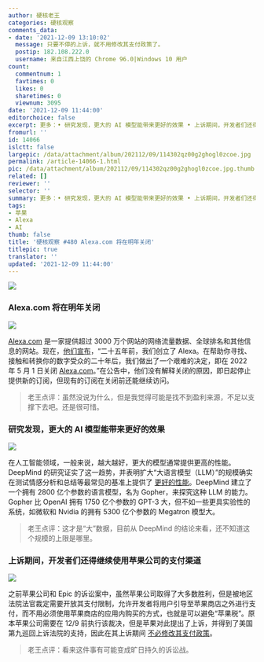 ```yaml
---
author: 硬核老王
categories: 硬核观察
comments_data:
- date: '2021-12-09 13:10:02'
  message: 只要不停的上诉，就不用修改其支付政策了。
  postip: 182.108.222.0
  username: 来自江西上饶的 Chrome 96.0|Windows 10 用户
count:
  commentnum: 1
  favtimes: 0
  likes: 0
  sharetimes: 0
  viewnum: 3095
date: '2021-12-09 11:44:00'
editorchoice: false
excerpt: 更多：• 研究发现，更大的 AI 模型能带来更好的效果 • 上诉期间，开发者们还得继续使用苹果公司的支付渠道
fromurl: ''
id: 14066
islctt: false
largepic: /data/attachment/album/202112/09/114302qz00g2ghogl0zcoe.jpg
permalink: /article-14066-1.html
pic: /data/attachment/album/202112/09/114302qz00g2ghogl0zcoe.jpg.thumb.jpg
related: []
reviewer: ''
selector: ''
summary: 更多：• 研究发现，更大的 AI 模型能带来更好的效果 • 上诉期间，开发者们还得继续使用苹果公司的支付渠道
tags:
- 苹果
- Alexa
- AI
thumb: false
title: '硬核观察 #480 Alexa.com 将在明年关闭'
titlepic: true
translator: ''
updated: '2021-12-09 11:44:00'
---
```


![](/data/attachment/album/202112/09/114302qz00g2ghogl0zcoe.jpg)


### Alexa.com 将在明年关闭


![](/data/attachment/album/202112/09/114310kbbnmv4rzdwfrsbm.jpg)


[Alexa.com](http://alexa.com/) 是一家提供超过 3000 万个网站的网络流量数据、全球排名和其他信息的网站。现在，[他们宣布](https://support.alexa.com/hc/en-us/articles/4410503838999)，“二十五年前，我们创立了 Alexa。在帮助你寻找、接触和转换你的数字受众的二十年后，我们做出了一个艰难的决定，即在 2022 年 5 月 1 日关闭 [Alexa.com](http://alexa.com/)。”在公告中，他们没有解释关闭的原因，即日起停止提供新的订阅，但现有的订阅在关闭前还能继续访问。



> 
> 老王点评：虽然没说为什么，但是我觉得可能是找不到盈利来源，不足以支撑下去吧。还是很可惜。
> 
> 
> 


### 研究发现，更大的 AI 模型能带来更好的效果


![](/data/attachment/album/202112/09/114332cc2w5rrzg1wg4t4c.jpg)


在人工智能领域，一般来说，越大越好，更大的模型通常提供更高的性能。DeepMind 的研究证实了这一趋势，并表明扩大“大语言模型（LLM）”的规模确实在测试情感分析和总结等最常见的基准上提供了 [更好的性能](https://www.theverge.com/2021/12/8/22822199/large-language-models-ai-deepmind-scaling-gopher)。DeepMind 建立了一个拥有 2800 亿个参数的语言模型，名为 Gopher，来探究这种 LLM 的能力。Gopher 比 OpenAI 拥有 1750 亿个参数的 GPT-3 大，但不如一些更具实验性的系统，如微软和 Nvidia 的拥有 5300 亿个参数的 Megatron 模型大。



> 
> 老王点评：这才是“大”数据，目前从 DeepMind 的结论来看，还不知道这个规模的上限是哪里。
> 
> 
> 


### 上诉期间，开发者们还得继续使用苹果公司的支付渠道


![](/data/attachment/album/202112/09/114348f0b1xxxmxmjqlzux.jpg)


之前苹果公司和 Epic 的诉讼案中，虽然苹果公司取得了大多数胜利，但是被地区法院法官裁定需要开放其支付限制，允许开发者将用户引导至苹果商店之外进行支付，而不用必须使用苹果商店的应用内购买的方式，也就是可以避免“苹果税”。原本苹果公司需要在 12/9 前执行该裁决，但是苹果对此提出了上诉，并得到了美国第九巡回上诉法院的支持，因此在其上诉期间 [不必修改其支付政策](https://techcrunch.com/2021/12/08/apple-wont-have-to-make-the-app-store-changes-ordered-in-epic-ruling-while-case-is-appealed/)。



> 
> 老王点评：看来这件事有可能变成旷日持久的诉讼战。
> 
> 
>